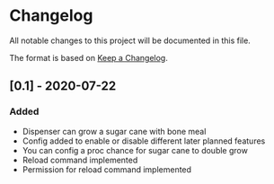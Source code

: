 # Changelog

All notable changes to this project will be documented in this file.

The format is based on [Keep a Changelog](https://keepachangelog.com/en/1.0.0/).

## [0.1] - 2020-07-22

### Added

- Dispenser can grow a sugar cane with bone meal
- Config added to enable or disable different later planned features
- You can config a proc chance for sugar cane to double grow
- Reload command implemented
- Permission for reload command implemented